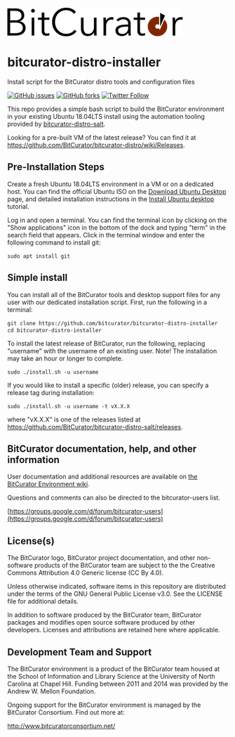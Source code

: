 ![Logo](https://github.com/BitCurator/bitcurator.github.io/blob/master/logos/BitCurator-Basic-400px.png)

# bitcurator-distro-installer
Install script for the BitCurator distro tools and configuration files

[![GitHub issues](https://img.shields.io/github/issues/bitcurator/bitcurator-distro-installer.svg)](https://github.com/bitcurator/bitcurator-distro-installer/issues)
[![GitHub forks](https://img.shields.io/github/forks/bitcurator/bitcurator-distro-installer.svg)](https://github.com/bitcurator/bitcurator-distro-installer/network)
[![Twitter Follow](https://img.shields.io/twitter/follow/bitcurator.svg?style=social&label=Follow)](https://twitter.com/bitcurator)

This repo provides a simple bash script to build the BitCurator environment in your existing Ubuntu 18.04LTS install using the automation tooling provided by [bitcurator-distro-salt](https://github.com/bitcurator/bitcurator-distro-salt).

Looking for a pre-built VM of the latest release? You can find it at https://github.com/BitCurator/bitcurator-distro/wiki/Releases.

## Pre-Installation Steps

Create a fresh Ubuntu 18.04LTS environment in a VM or on a dedicated host. You can find the official Ubuntu ISO on the [Download Ubuntu Desktop](https://ubuntu.com/download/desktop) page, and detailed installation instructions in the [Install Ubuntu desktop](https://ubuntu.com/tutorials/tutorial-install-ubuntu-desktop#1-overview) tutorial.

Log in and open a terminal. You can find the terminal icon by clicking on the "Show applications" icon in the bottom of the dock and typing "term" in the search field that appears. Click in the terminal window and enter the following command to install git:

```shell
sudo apt install git
```

## Simple install

You can install all of the BitCurator tools and desktop support files for any user with our dedicated installation script. First, run the following in a terminal:

```shell
git clone https://github.com/bitcurator/bitcurator-distro-installer
cd bitcurator-distro-installer
```

To install the latest release of BitCurator, run the following, replacing "username" with the username of an existing user. Note! The installation may take an hour or longer to complete.

```shell
sudo ./install.sh -u username
```

If you would like to install a specific (older) release, you can specify a release tag during installation:
```shell
sudo ./install.sh -u username -t vX.X.X
```

where "vX.X.X" is one of the releases listed at https://github.com/BitCurator/bitcurator-distro-salt/releases.

## BitCurator documentation, help, and other information

User documentation and additional resources are available on
[the BitCurator Environment wiki](https://confluence.educopia.org/display/BC).

Questions and comments can also be directed to the bitcurator-users list.

[https://groups.google.com/d/forum/bitcurator-users](https://groups.google.com/d/forum/bitcurator-users)

## License(s)

The BitCurator logo, BitCurator project documentation, and other non-software products of the BitCurator team are subject to the the Creative Commons Attribution 4.0 Generic license (CC By 4.0).

Unless otherwise indicated, software items in this repository are distributed under the terms of the GNU General Public License v3.0. See the LICENSE file for additional details.

In addition to software produced by the BitCurator team, BitCurator packages and modifies open source software produced by other developers. Licenses and attributions are retained here where applicable.

## Development Team and Support

The BitCurator environment is a product of the BitCurator team housed at the School of Information and Library Science at the University of North Carolina at Chapel Hill. Funding between 2011 and 2014 was provided by the Andrew W. Mellon Foundation.

Ongoing support for the BitCurator environment is managed by the BitCurator Consortium. Find out more at:

http://www.bitcuratorconsortium.net/


